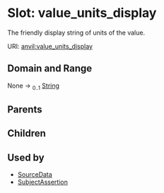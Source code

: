 
# Slot: value_units_display

The friendly display string of units of the value.

URI: [anvil:value_units_display](https://anvilproject.org/acr-harmonized-data-model/value_units_display)


## Domain and Range

None &#8594;  <sub>0..1</sub> [String](types/String.md)

## Parents


## Children


## Used by

 * [SourceData](SourceData.md)
 * [SubjectAssertion](SubjectAssertion.md)
